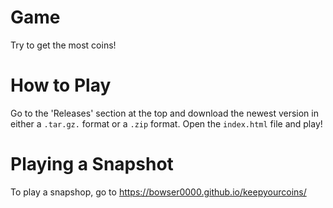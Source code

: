 # Game
Try to get the most coins!

# How to Play
Go to the 'Releases' section at the top and download the newest version in either a `.tar.gz.` format or a `.zip` format. Open the `index.html` file and play!

# Playing a Snapshot
To play a snapshop, go to https://bowser0000.github.io/keepyourcoins/
